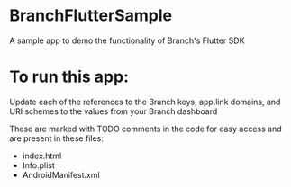 # BranchFlutterSample
A sample app to demo the functionality of Branch's Flutter SDK

# To run this app:
Update each of the references to the Branch keys, app.link domains, and URI schemes to the values from your Branch dashboard

These are marked with TODO comments in the code for easy access and are present in these files:
- index.html
- Info.plist
- AndroidManifest.xml
